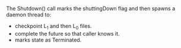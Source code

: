The Shutdown() call marks the shuttingDown flag
and then spawns a daemon thread to: 
- checkpoint L<sub>1</sub> and then L<sub>0</sub> files.
- complete the future so that caller knows it.
- marks state as Terminated.